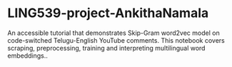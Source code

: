 # LING539-project-AnkithaNamala
An accessible tutorial that demonstrates Skip-Gram word2vec model on code-switched Telugu-English YouTube comments. This notebook covers scraping, preprocessing, training and interpreting multilingual word embeddings.. 
